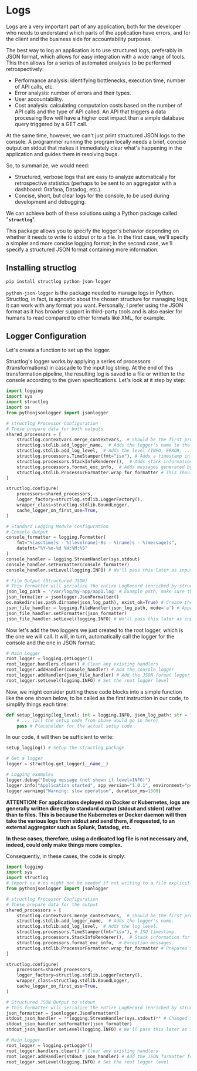 # Logs

Logs are a very important part of any application, both for the developer who needs to understand which parts of the application have errors, and for the client and the business side for accountability purposes.

The best way to log an application is to use structured logs, preferably in JSON format, which allows for easy integration with a wide range of tools. This then allows for a series of automated analyses to be performed retrospectively:

- Performance analysis: identifying bottlenecks, execution time, number of API calls, etc.
- Error analysis: number of errors and their types.
- User accountability.
- Cost analysis: calculating computation costs based on the number of API calls and the type of API called. An API that triggers a data processing flow will have a higher cost impact than a simple database query triggered by a GET call.

At the same time, however, we can't just print structured JSON logs to the console. A programmer running the program locally needs a brief, concise output on stdout that makes it immediately clear what's happening in the application and guides them in resolving bugs.

So, to summarize, we would need:

- Structured, verbose logs that are easy to analyze automatically for retrospective statistics (perhaps to be sent to an aggregator with a dashboard: Grafana, Datadog, etc.).
- Concise, short, but clear logs for the console, to be used during development and debugging.

We can achieve both of these solutions using a Python package called "**`structlog`**".

This package allows you to specify the logger's behavior depending on whether it needs to write to stdout or to a file. In the first case, we'll specify a simpler and more concise logging format; in the second case, we'll specify a structured JSON format containing more information.

## Installing structlog

```python
pip install structlog python-json-logger
```

`python-json-logger` is the package needed to manage logs in Python. Structlog, in fact, is agnostic about the chosen structure for managing logs; it can work with any format you want. Personally, I prefer using the JSON format as it has broader support in third-party tools and is also easier for humans to read compared to other formats like XML, for example.

## Logger Configuration

Let's create a function to set up the logger.

Structlog's logger works by applying a series of processors (transformations) in cascade to the input log string. At the end of this transformation pipeline, the resulting log is saved to a file or written to the console according to the given specifications. Let's look at it step by step:

```python
import logging
import sys
import structlog
import os
from pythonjsonlogger import jsonlogger

# structlog Processor Configuration
# These prepare data for both outputs
shared_processors = [
    structlog.contextvars.merge_contextvars,  # Should be the first processor. Adds the logger's local context to the log string.
    structlog.stdlib.add_logger_name,  # Adds the logger's name to the log string.
    structlog.stdlib.add_log_level,  # Adds the level (INFO, ERROR, ...).
    structlog.processors.TimeStamper(fmt="iso"), # Adds a timestamp in ISO format.
    structlog.processors.StackInfoRenderer(),  # Adds stack information. Useful for debugging errors.
    structlog.processors.format_exc_info,  # Adds messages generated by exceptions.
    structlog.stdlib.ProcessorFormatter.wrap_for_formatter # This should be added last. It builds the (logger, name, event_dict) tuple which will then be passed to the logging module's formatter.
]

structlog.configure(
    processors=shared_processors,
    logger_factory=structlog.stdlib.LoggerFactory(),
    wrapper_class=structlog.stdlib.BoundLogger,
    cache_logger_on_first_use=True,
)
```

```python
# Standard Logging Module Configuration
# Console Output
console_formatter = logging.Formatter(
	fmt="%(asctime)s - %(levelname)-8s - %(name)s - %(message)s",
	datefmt="%Y-%m-%d %H:%M:%S"
)
console_handler = logging.StreamHandler(sys.stdout)
console_handler.setFormatter(console_formatter)
console_handler.setLevel(logging.INFO) # We'll pass this later as input to the log setup function.
```

```python
# File Output (Structured JSON)
# This formatter will serialize the entire LogRecord (enriched by structlog)
json_log_path = '/var/log/my-app/app1.log' # Example path, make sure the directory exists or is created
json_formatter = jsonlogger.JsonFormatter()
os.makedirs(os.path.dirname(json_log_path), exist_ok=True) # Create the log directory if it doesn't exist
json_file_handler = logging.FileHandler(json_log_path, mode='a') # Append mode
json_file_handler.setFormatter(json_formatter)
json_file_handler.setLevel(logging.INFO) # We'll pass this later as input to the log setup function.
```

Now let's add the two loggers we just created to the root logger, which is the one we will call. It will, in turn, automatically call the logger for the console and the one in JSON format:

```python
# Main Logger
root_logger = logging.getLogger()
root_logger.handlers.clear() # Clear any existing handlers
root_logger.addHandler(console_handler) # Add the console logger
root_logger.addHandler(json_file_handler) # Add the JSON format logger
root_logger.setLevel(logging.INFO) # Set the root logger level
```

Now, we might consider putting these code blocks into a simple function like the one shown below, to be called as the first instruction in our code, to simplify things each time:

```python
def setup_logging(log_level: int = logging.INFO, json_log_path: str = "logs/structured_log.json"): # log_level should be an int
	# ... (all the setup code from above would go in here)
    pass # Placeholder for the actual setup code
```

In our code, it will then be sufficient to write:

```python
setup_logging() # Setup the structlog package

# Get a logger
logger = structlog.get_logger(__name__)

# Logging examples
logger.debug("Debug message (not shown if level=INFO)")
logger.info("Application started", app_version="1.0.1", environment="production")
logger.warning("Warning: slow operation", duration_ms=1500)
```

**ATTENTION: For applications deployed on Docker or Kubernetes, logs are generally written directly to standard output (stdout and stderr) rather than to files. This is because the Kubernetes or Docker daemon will then take the various logs from stdout and send them, if requested, to an external aggregator such as Splunk, Datadog, etc.**

**In these cases, therefore, using a dedicated log file is not necessary and, indeed, could only make things more complex.**

Consequently, in these cases, the code is simply:

```python
import logging
import sys
import structlog
# import os # os might not be needed if not writing to a file explicitly
from pythonjsonlogger import jsonlogger

# structlog Processor Configuration
# These prepare data for the output
shared_processors = [
    structlog.contextvars.merge_contextvars,  # Should be the first processor. Adds the logger's local context.
    structlog.stdlib.add_logger_name,  # Adds the logger's name.
    structlog.stdlib.add_log_level,  # Adds the log level.
    structlog.processors.TimeStamper(fmt="iso"), # ISO timestamp.
    structlog.processors.StackInfoRenderer(),  # Stack information for debugging.
    structlog.processors.format_exc_info,  # Exception messages.
    structlog.stdlib.ProcessorFormatter.wrap_for_formatter # Prepares for standard logging formatter.
]

structlog.configure(
    processors=shared_processors,
    logger_factory=structlog.stdlib.LoggerFactory(),
    wrapper_class=structlog.stdlib.BoundLogger,
    cache_logger_on_first_use=True,
)

# Structured JSON Output to stdout
# This formatter will serialize the entire LogRecord (enriched by structlog)
json_formatter = jsonlogger.JsonFormatter()
stdout_json_handler = **logging.StreamHandler(sys.stdout)** # Changed to StreamHandler for stdout
stdout_json_handler.setFormatter(json_formatter)
stdout_json_handler.setLevel(logging.INFO) # We'll pass this later as input to the log setup function.

# Main Logger
root_logger = logging.getLogger()
root_logger.handlers.clear() # Clear any existing handlers
root_logger.addHandler(stdout_json_handler) # Add the JSON formatter for stdout
root_logger.setLevel(logging.INFO) # Set the root logger level
```